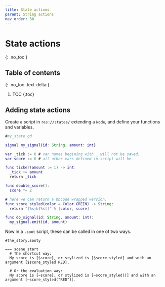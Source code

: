 ```yaml
---
title: State actions
parent: String actions
nav_order: 30
---
```


# State actions
{: .no_toc }

## Table of contents
{: .no_toc .text-delta }

1. TOC
{:toc}

## Adding state actions
Create a script in `res://states/` extending a `Node`, and define your functions and variables.

```gd
#my_state.gd

signal my_signal(id: String, amount: int)

var _tick := 0 # var names begining with _ will not be saved.
var score := 0 # all other vars defined in script will be.

func ticker(amount := 1) -> int:
  _tick += amount
  return _tick

func double_score():
  score *= 2

# here we can return a bbcode wrapped version.
func score_styled(color = Color.GREEN) -> String:
  return "[%s;b]%s[]" % [color, score]

func do_signal(id: String, amount: int):
  my_signal.emit(id, amount)
```

Now in a `.soot` script, these can be called in one of two ways.

```
#the_story.sooty

=== scene_start
  # The shortcut way:
  My score is [$score], or stylized is [$score_styled] and with an argument [$score_styled RED].

  # Or the evaluation way:
  My score is [~score], or stylized is [~score_styled()] and with an argument [~score_styled("RED")].
```
